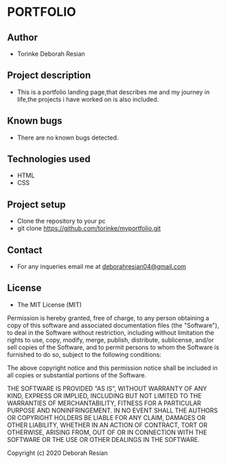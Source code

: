 # PORTFOLIO

## Author

* Torinke Deborah Resian

## Project description

* This is a portfolio landing page,that describes me and my journey in  life,the projects i have worked on is also included.

## Known bugs

* There are no known bugs detected.

## Technologies used

* HTML
* CSS

## Project setup

* Clone the repository to your pc
* git clone https://github.com/torinke/myportfolio.git

## Contact

* For any inqueries email me at deborahresian04@gmail.com

## License

* The MIT License (MIT)

Permission is hereby granted, free of charge, to any person obtaining a copy of this software and associated documentation files (the "Software"), to deal in the Software without restriction, including without limitation the rights to use, copy, modify, merge, publish, distribute, sublicense, and/or sell copies of the Software, and to permit persons to whom the Software is furnished to do so, subject to the following conditions:

The above copyright notice and this permission notice shall be included in all copies or substantial portions of the Software.

THE SOFTWARE IS PROVIDED "AS IS", WITHOUT WARRANTY OF ANY KIND, EXPRESS OR IMPLIED, INCLUDING BUT NOT LIMITED TO THE WARRANTIES OF MERCHANTABILITY, FITNESS FOR A PARTICULAR PURPOSE AND NONINFRINGEMENT. IN NO EVENT SHALL THE AUTHORS OR COPYRIGHT HOLDERS BE LIABLE FOR ANY CLAIM, DAMAGES OR OTHER LIABILITY, WHETHER IN AN ACTION OF CONTRACT, TORT OR OTHERWISE, ARISING FROM, OUT OF OR IN CONNECTION WITH THE SOFTWARE OR THE USE OR OTHER DEALINGS IN THE SOFTWARE.

Copyright (c) 2020 Deborah Resian
